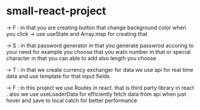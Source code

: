 ﻿# small-react-project
-> F : in that you are creating button that change background color when you click
        -> use useState and Array.map for creating that


-> S : in that password generator in that you generate passwrod accoring to your need for example you choose that you watn number in that or special character in that you can able to add also length you choose


-> T : in that we create currency exchanger for data we use api for real time data and use template for that input fields


-> F : in this project we use Routes in react. that is third party library in react . also we use useLoaderData for efficiently fetch data from api when just hover and save to local catch for better performance 